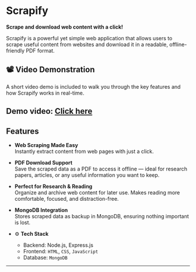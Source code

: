 # Scrapify

**Scrape and download web content with a click!**

Scrapify is a powerful yet simple web application that allows users to scrape useful content from websites and download it in a readable, offline-friendly PDF format.

## 📽️ Video Demonstration

A short video demo is included to walk you through the key features and how Scrapify works in real-time.

Demo video:   [Click here](https://drive.google.com/file/d/1_hVqRUXtCma-LP31UrEPq_WRi3xphstt/view?usp=sharing) 
---

## Features

-  **Web Scraping Made Easy**  
  Instantly extract content from web pages with just a click.

-  **PDF Download Support**  
  Save the scraped data as a PDF to access it offline — ideal for research papers, articles, or any useful information you want to keep.

-  **Perfect for Research & Reading**  
  Organize and archive web content for later use. Makes reading more comfortable, focused, and distraction-free.

-  **MongoDB Integration**  
  Stores scraped data as backup in MongoDB, ensuring nothing important is lost.

- ⚙️ **Tech Stack**  
  - Backend: Node.js, Express.js 
  - Frontend: `HTML`, `CSS`, `JavaScript`  
  - Database: `MongoDB`
---

